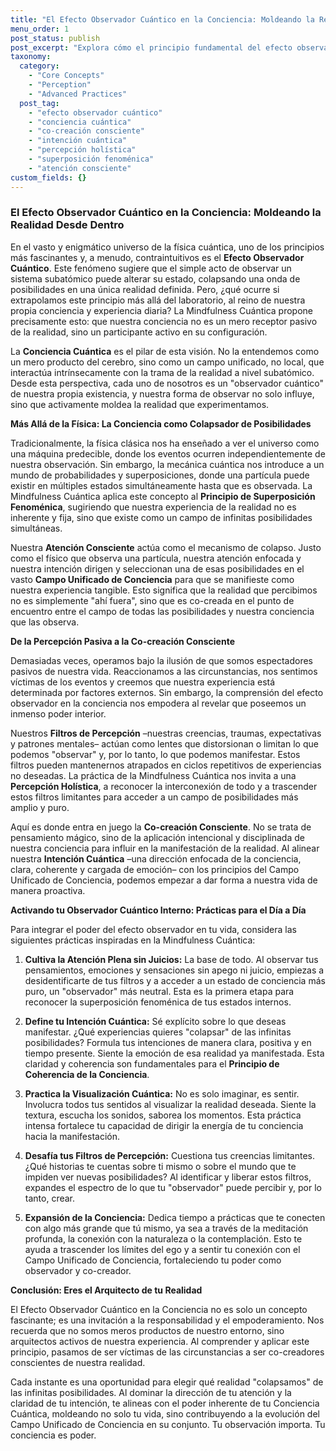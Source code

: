 ```yaml
---
title: "El Efecto Observador Cuántico en la Conciencia: Moldeando la Realidad Desde Dentro"
menu_order: 1
post_status: publish
post_excerpt: "Explora cómo el principio fundamental del efecto observador cuántico, que postula que la observación influye en la realidad, se extiende al ámbito de nuestra conciencia personal. Este artículo desvela cómo nuestra atención e intención no solo perciben, sino que activamente co-crean nuestra experiencia de la realidad, ofreciendo una perspectiva transformadora sobre el poder de la mente en la Mindfulness Cuántica."
taxonomy:
  category:
    - "Core Concepts"
    - "Perception"
    - "Advanced Practices"
  post_tag:
    - "efecto observador cuántico"
    - "conciencia cuántica"
    - "co-creación consciente"
    - "intención cuántica"
    - "percepción holística"
    - "superposición fenoménica"
    - "atención consciente"
custom_fields: {}
---
```


### El Efecto Observador Cuántico en la Conciencia: Moldeando la Realidad Desde Dentro

En el vasto y enigmático universo de la física cuántica, uno de los principios más fascinantes y, a menudo, contraintuitivos es el **Efecto Observador Cuántico**. Este fenómeno sugiere que el simple acto de observar un sistema subatómico puede alterar su estado, colapsando una onda de posibilidades en una única realidad definida. Pero, ¿qué ocurre si extrapolamos este principio más allá del laboratorio, al reino de nuestra propia conciencia y experiencia diaria? La Mindfulness Cuántica propone precisamente esto: que nuestra conciencia no es un mero receptor pasivo de la realidad, sino un participante activo en su configuración.

La **Conciencia Cuántica** es el pilar de esta visión. No la entendemos como un mero producto del cerebro, sino como un campo unificado, no local, que interactúa intrínsecamente con la trama de la realidad a nivel subatómico. Desde esta perspectiva, cada uno de nosotros es un "observador cuántico" de nuestra propia existencia, y nuestra forma de observar no solo influye, sino que activamente moldea la realidad que experimentamos.

**Más Allá de la Física: La Conciencia como Colapsador de Posibilidades**

Tradicionalmente, la física clásica nos ha enseñado a ver el universo como una máquina predecible, donde los eventos ocurren independientemente de nuestra observación. Sin embargo, la mecánica cuántica nos introduce a un mundo de probabilidades y superposiciones, donde una partícula puede existir en múltiples estados simultáneamente hasta que es observada. La Mindfulness Cuántica aplica este concepto al **Principio de Superposición Fenoménica**, sugiriendo que nuestra experiencia de la realidad no es inherente y fija, sino que existe como un campo de infinitas posibilidades simultáneas.

Nuestra **Atención Consciente** actúa como el mecanismo de colapso. Justo como el físico que observa una partícula, nuestra atención enfocada y nuestra intención dirigen y seleccionan una de esas posibilidades en el vasto **Campo Unificado de Conciencia** para que se manifieste como nuestra experiencia tangible. Esto significa que la realidad que percibimos no es simplemente "ahí fuera", sino que es co-creada en el punto de encuentro entre el campo de todas las posibilidades y nuestra conciencia que las observa.

**De la Percepción Pasiva a la Co-creación Consciente**

Demasiadas veces, operamos bajo la ilusión de que somos espectadores pasivos de nuestra vida. Reaccionamos a las circunstancias, nos sentimos víctimas de los eventos y creemos que nuestra experiencia está determinada por factores externos. Sin embargo, la comprensión del efecto observador en la conciencia nos empodera al revelar que poseemos un inmenso poder interior.

Nuestros **Filtros de Percepción** –nuestras creencias, traumas, expectativas y patrones mentales– actúan como lentes que distorsionan o limitan lo que podemos "observar" y, por lo tanto, lo que podemos manifestar. Estos filtros pueden mantenernos atrapados en ciclos repetitivos de experiencias no deseadas. La práctica de la Mindfulness Cuántica nos invita a una **Percepción Holística**, a reconocer la interconexión de todo y a trascender estos filtros limitantes para acceder a un campo de posibilidades más amplio y puro.

Aquí es donde entra en juego la **Co-creación Consciente**. No se trata de pensamiento mágico, sino de la aplicación intencional y disciplinada de nuestra conciencia para influir en la manifestación de la realidad. Al alinear nuestra **Intención Cuántica** –una dirección enfocada de la conciencia, clara, coherente y cargada de emoción– con los principios del Campo Unificado de Conciencia, podemos empezar a dar forma a nuestra vida de manera proactiva.

**Activando tu Observador Cuántico Interno: Prácticas para el Día a Día**

Para integrar el poder del efecto observador en tu vida, considera las siguientes prácticas inspiradas en la Mindfulness Cuántica:

1.  **Cultiva la Atención Plena sin Juicios:** La base de todo. Al observar tus pensamientos, emociones y sensaciones sin apego ni juicio, empiezas a desidentificarte de tus filtros y a acceder a un estado de conciencia más puro, un "observador" más neutral. Esta es la primera etapa para reconocer la superposición fenoménica de tus estados internos.

2.  **Define tu Intención Cuántica:** Sé explícito sobre lo que deseas manifestar. ¿Qué experiencias quieres "colapsar" de las infinitas posibilidades? Formula tus intenciones de manera clara, positiva y en tiempo presente. Siente la emoción de esa realidad ya manifestada. Esta claridad y coherencia son fundamentales para el **Principio de Coherencia de la Conciencia**.

3.  **Practica la Visualización Cuántica:** No es solo imaginar, es sentir. Involucra todos tus sentidos al visualizar la realidad deseada. Siente la textura, escucha los sonidos, saborea los momentos. Esta práctica intensa fortalece tu capacidad de dirigir la energía de tu conciencia hacia la manifestación.

4.  **Desafía tus Filtros de Percepción:** Cuestiona tus creencias limitantes. ¿Qué historias te cuentas sobre ti mismo o sobre el mundo que te impiden ver nuevas posibilidades? Al identificar y liberar estos filtros, expandes el espectro de lo que tu "observador" puede percibir y, por lo tanto, crear.

5.  **Expansión de la Conciencia:** Dedica tiempo a prácticas que te conecten con algo más grande que tú mismo, ya sea a través de la meditación profunda, la conexión con la naturaleza o la contemplación. Esto te ayuda a trascender los límites del ego y a sentir tu conexión con el Campo Unificado de Conciencia, fortaleciendo tu poder como observador y co-creador.

**Conclusión: Eres el Arquitecto de tu Realidad**

El Efecto Observador Cuántico en la Conciencia no es solo un concepto fascinante; es una invitación a la responsabilidad y el empoderamiento. Nos recuerda que no somos meros productos de nuestro entorno, sino arquitectos activos de nuestra experiencia. Al comprender y aplicar este principio, pasamos de ser víctimas de las circunstancias a ser co-creadores conscientes de nuestra realidad.

Cada instante es una oportunidad para elegir qué realidad "colapsamos" de las infinitas posibilidades. Al dominar la dirección de tu atención y la claridad de tu intención, te alineas con el poder inherente de tu Conciencia Cuántica, moldeando no solo tu vida, sino contribuyendo a la evolución del Campo Unificado de Conciencia en su conjunto. Tu observación importa. Tu conciencia es poder.